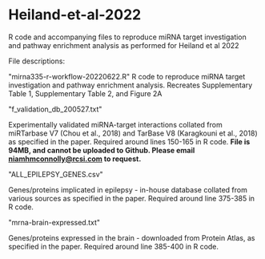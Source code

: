 # Heiland-et-al-2022
R code and accompanying files to reproduce miRNA target investigation and pathway enrichment analysis as performed for Heiland et al 2022

File descriptions:

"mirna335-r-workflow-20220622.R" 
R code to reproduce miRNA target investigation and pathway enrichment analysis. Recreates Supplementary Table 1, Supplementary Table 2, and Figure 2A

"f_validation_db_200527.txt" 

Experimentally validated miRNA-target interactions collated from miRTarbase V7 (Chou et al., 2018) and TarBase V8 (Karagkouni et al., 2018) as specified in the paper. Required around lines 150-165 in R code. 
**File is 94MB, and cannot be uploaded to Github. Please email niamhmconnolly@rcsi.com to request.**

"ALL_EPILEPSY_GENES.csv" 

Genes/proteins implicated in epilepsy - in-house database collated from various sources as specified in the paper. Required around line 375-385 in R code.

"mrna-brain-expressed.txt" 

Genes/proteins expressed in the brain - downloaded from Protein Atlas, as specified in the paper. Required around line 385-400 in R code.
